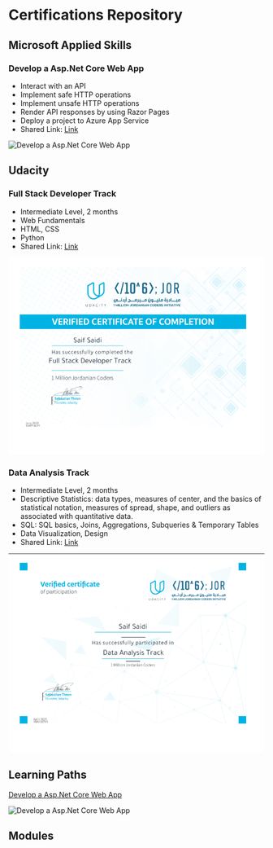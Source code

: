 # Certifications Repository 

## Microsoft Applied Skills

### Develop a Asp.Net Core Web App

- Interact with an API
- Implement safe HTTP operations
- Implement unsafe HTTP operations
- Render API responses by using Razor Pages
- Deploy a project to Azure App Service
- Shared Link: [Link](https://learn.microsoft.com/api/credentials/share/en-us/SaifSaidi-1507/682E41B378239350?sharingId=3E207DA3B89F0E92)
   
![Develop a Asp.Net Core Web App](https://github.com/SaifSaidi/Microsoft-Learn/blob/main/assets/Credentials_saifsaidi_Microsoft%20Learn.png?raw=true)


## Udacity

### Full Stack Developer Track

- Intermediate Level, 2 months
- Web Fundamentals
- HTML, CSS
- Python
- Shared Link: [Link](https://www.udacity.com/certificate/e/9bb4d9e4-cd66-11ed-a5f8-bbc2e1c118b3)
  
![Full Stack Track](https://github.com/SaifSaidi/Certifications-Repository/blob/main/assets/full-stack-track.png?raw=true)

### Data Analysis Track

- Intermediate Level, 2 months
- Descriptive Statistics: data types, measures of center, and the basics of statistical notation, measures of spread, shape, and outliers as associated with quantitative data.
- SQL: SQL basics, Joins, Aggregations, Subqueries & Temporary Tables
- Data Visualization, Design
- Shared Link: [Link](https://www.udacity.com/certificate/e/d2ee6e0a-cd72-11ed-8048-c739073be08b)
  
![Data Analysis Track](https://github.com/SaifSaidi/Certifications-Repository/blob/main/assets/data-analysis.png?raw=true)

## Learning Paths

[Develop a Asp.Net Core Web App](https://learn.microsoft.com/api/achievements/share/en-us/SaifSaidi-1507/UYY6EUH3?sharingId=3E207DA3B89F0E92) 

![Develop a Asp.Net Core Web App](https://github.com/SaifSaidi/Microsoft-Learn/blob/main/assets/Develop%20an%20ASP.NET%20Core%20web%20app%20that%20consumes%20an%20API.png?raw=true)

## Modules
